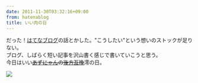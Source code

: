 ```yaml
---
date: 2011-11-30T03:32:16+09:00
from: hatenablog
title: いい肉の日
---
```


<p>だった！<a class="keyword" href="http://d.hatena.ne.jp/keyword/%A4%CF%A4%C6%A4%CA%A5%D6%A5%ED%A5%B0">はてなブログ</a>の話とかした。"こうしたい"という想いのストックが足りない。<br />
ブログ、しばらく短い記事を沢山書く感じで書いていこうと思う。<br />
今日はいい<del><a class="keyword" href="http://d.hatena.ne.jp/keyword/%A4%A2%A4%BA%A4%CB%A4%E3%A4%F3">あずにゃん</a>の<a class="keyword" href="http://d.hatena.ne.jp/keyword/%B8%E5%CA%FD%B8%DF%B4%B9">後方互換</a></del>澪の日。</p><p><img src="http://dl.dropbox.com/u/5978869/image/20111130_032938.png" class="frame"/></p>

